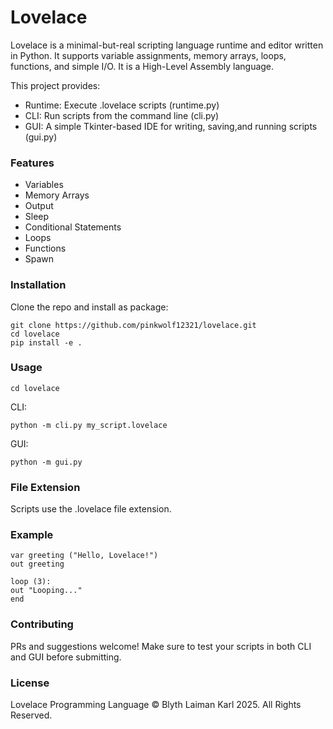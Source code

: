 # Lovelace
Lovelace is a minimal-but-real scripting language runtime and editor written in Python.
It supports variable assignments, memory arrays, loops, functions, and simple I/O. It is a High-Level Assembly language.

This project provides:
- Runtime: Execute .lovelace scripts (runtime.py)
- CLI: Run scripts from the command line (cli.py)
- GUI: A simple Tkinter-based IDE for writing, saving,and running scripts (gui.py)

### Features
- Variables
- Memory Arrays
- Output
- Sleep
- Conditional Statements
- Loops
- Functions
- Spawn

### Installation
Clone the repo and install as package:
    
```
git clone https://github.com/pinkwolf12321/lovelace.git
cd lovelace
pip install -e .
```

### Usage
```
cd lovelace
```
CLI:
    
```
python -m cli.py my_script.lovelace
```

GUI:
    
```
python -m gui.py
```

### File Extension
Scripts use the .lovelace file extension.

### Example
```
var greeting ("Hello, Lovelace!")
out greeting

loop (3):
out "Looping..."
end
```

### Contributing
PRs and suggestions welcome! Make sure to test your scripts in both CLI and GUI before submitting.

### License
Lovelace Programming Language © Blyth Laiman Karl 2025. All Rights Reserved.

